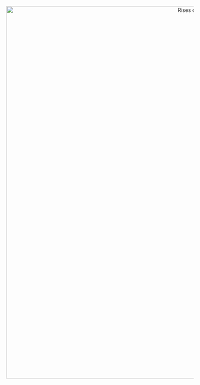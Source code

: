 

<div align="center">
  <img src="https://pin.it/7cHZosJbq" width="1000" alt="Rises of moon">
</div>












